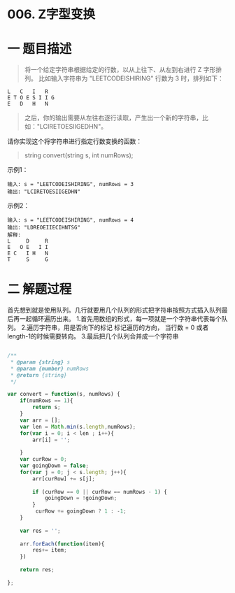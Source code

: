 <!--
 * @Description: In User Settings Edit
 * @Author: your name
 * @Date: 2019-08-19 10:53:16
 * @LastEditTime: 2019-08-19 15:18:26
 * @LastEditors: Please set LastEditors
 -->


# 006. Z字型变换

# 一 题目描述

>将一个给定字符串根据给定的行数，以从上往下、从左到右进行 Z 字形排列。
>比如输入字符串为 "LEETCODEISHIRING" 行数为 3 时，排列如下：
``` 
L   C   I   R
E T O E S I I G
E   D   H   N
```
>之后，你的输出需要从左往右逐行读取，产生出一个新的字符串，比如："LCIRETOESIIGEDHN"。

请你实现这个将字符串进行指定行数变换的函数：

>string convert(string s, int numRows);

示例1：
``` 
输入: s = "LEETCODEISHIRING", numRows = 3
输出: "LCIRETOESIIGEDHN"
```
示例2：
``` 
输入: s = "LEETCODEISHIRING", numRows = 4
输出: "LDREOEIIECIHNTSG"
解释:
L     D     R
E   O E   I I
E C   I H   N
T     S     G
```

# 二 解题过程
首先想到就是使用队列。几行就要用几个队列的形式把字符串按照方式插入队列最后再一起循环遍历出来。
1.首先用数组的形式，每一项就是一个字符串代表每个队列。
2.遍历字符串，用是否向下的标记 标记遍历的方向， 当行数 = 0 或者 length-1的时候需要转向。
3.最后把几个队列合并成一个字符串

``` JavaScript

/**
 * @param {string} s
 * @param {number} numRows
 * @return {string}
 */

var convert = function(s, numRows) {
    if(numRows == 1){
        return s;
    }
    var arr = [];
    var len = Math.min(s.length,numRows);
    for(var i = 0; i < len ; i++){
        arr[i] = '';
        
    }
    var curRow = 0;
    var goingDown = false;
    for(var j = 0; j < s.length; j++){
        arr[curRow] += s[j];
      
        if (curRow == 0 || curRow == numRows - 1) {
            goingDown = !goingDown;
        }
         curRow += goingDown ? 1 : -1;
    }
    
    var res = '';
    
    arr.forEach(function(item){
        res+= item;
    })
    
    return res;
    
};
```



















